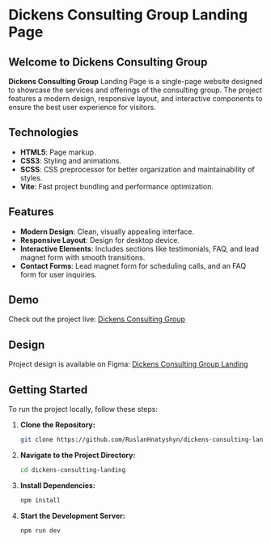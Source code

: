 # Dickens Consulting Group Landing Page

## Welcome to Dickens Consulting Group

**Dickens Consulting Group** Landing Page is a single-page website designed to showcase the services and offerings of the consulting group. The project features a modern design, responsive layout, and interactive components to ensure the best user experience for visitors.

## Technologies

- **HTML5**: Page markup.
- **CSS3**: Styling and animations.
- **SCSS**: CSS preprocessor for better organization and maintainability of styles.
- **Vite**: Fast project bundling and performance optimization.

## Features

- **Modern Design**: Clean, visually appealing interface.
- **Responsive Layout**: Design for desktop device.
- **Interactive Elements**: Includes sections like testimonials, FAQ, and lead magnet form with smooth transitions.
- **Contact Forms**: Lead magnet form for scheduling calls, and an FAQ form for user inquiries.

## Demo
Check out the project live:  [Dickens Consulting Group](https://ruslanhnatyshyn.github.io/dickens-consulting-landing/)

## Design
Project design is available on Figma:  [Dickens Consulting Group Landing](https://www.figma.com/design/Z30BC9EFEf5t6NmBbgplx0/PROJECT---Dickens-Academy-(Copy)?node-id=0-1&node-type=canvas&t=9oSNrb2MP02V1MsZ-0)

## Getting Started

To run the project locally, follow these steps:

1. **Clone the Repository:**

    ```bash
    git clone https://github.com/RuslanHnatyshyn/dickens-consulting-landing.git
    ```

2. **Navigate to the Project Directory:**

    ```bash
    cd dickens-consulting-landing
    ```

3. **Install Dependencies:**

    ```bash
    npm install
    ```

4. **Start the Development Server:**

    ```bash
    npm run dev
    ```
